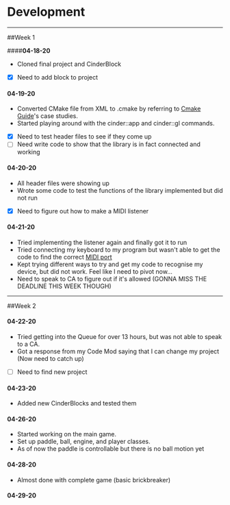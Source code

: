 # Development

---
##Week 1

####**04-18-20**
- Cloned final project and CinderBlock
- [x] Need to add block to project

#### **04-19-20**
- Converted CMake file from XML to .cmake by referring to [Cmake Guide](https://courses.grainger.illinois.edu/cs126/sp2020/notes/cmake/)'s
case studies.
- Started playing around with the cinder::app and cinder::gl commands.
- [x] Need to test header files to see if they come up
- [ ] Need write code to show that the library is in fact connected and working

#### **04-20-20**
- All header files were showing up
- Wrote some code to test the functions of the library implemented but did not run
- [x] Need to figure out how to make a MIDI listener

#### **04-21-20**
- Tried implementing the listener again and finally got it to run
- Tried connecting my keyboard to my program but wasn't able to get the code to find the correct
[MIDI port](https://support.apple.com/en-gb/HT201840)
- Kept trying different ways to try and get my code to recognise my device, but did not work. Feel like I need to pivot now...
- Need to speak to CA to figure out if it's allowed (GONNA MISS THE DEADLINE THIS WEEK THOUGH)

---
##Week 2

#### **04-22-20**
- Tried getting into the Queue for over 13 hours, but was not able to speak to a CA.
- Got a response from my Code Mod saying that I can change my project (Now need to catch up)
- [ ] Need to find new project

#### **04-23-20**
- Added new CinderBlocks and tested them

#### **04-26-20**
- Started working on the main game.
- Set up paddle, ball, engine, and player classes.
- As of now the paddle is controllable but there is no ball motion yet

#### **04-28-20**
- Almost done with complete game (basic brickbreaker)

#### **04-29-20**